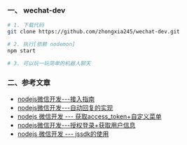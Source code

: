 ### 一、 wechat-dev
```bash
# 1. 下载代码
git clone https://github.com/zhongxia245/wechat-dev.git

# 2. 执行[依赖 nodemon]
npm start 

# 3. 可以玩一玩简单的机器人聊天
```

### 二、参考文章
- [nodejs微信开发---接入指南](https://segmentfault.com/a/1190000005856154)
- [nodejs微信开发---自动回复的实现](https://segmentfault.com/a/1190000005861026)
- [nodejs 微信开发 --- 获取access_token+自定义菜单](https://segmentfault.com/a/1190000005906009)
- [nodejs微信开发---授权登录+获取用户信息](https://segmentfault.com/a/1190000005921102)
- [nodejs 微信开发 --- jssdk的使用](https://segmentfault.com/a/1190000005958495)
